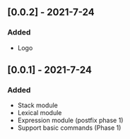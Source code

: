 ## [0.0.2] - 2021-7-24
### Added
- Logo

## [0.0.1] - 2021-7-24
### Added
- Stack module
- Lexical module
- Expression module (postfix phase 1)
- Support basic commands (Phase 1)